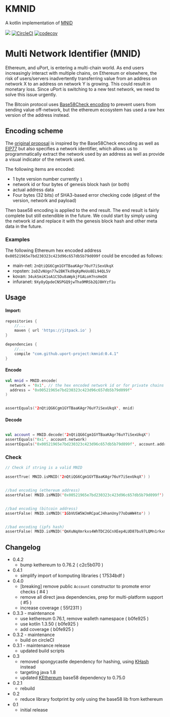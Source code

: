 # KMNID

A kotlin implementation of [MNID](https://github.com/uport-project/mnid)

[![](https://jitpack.io/v/uport-project/kmnid.svg)](https://jitpack.io/#uport-project/kmnid)
[![CircleCI](https://circleci.com/gh/uport-project/kmnid.svg?style=svg)](https://circleci.com/gh/uport-project/kmnid)
[![codecov](https://codecov.io/gh/uport-project/kmnid/branch/master/graph/badge.svg)](https://codecov.io/gh/uport-project/kmnid)

# Multi Network Identifier (MNID)

Ethereum, and uPort, is entering a multi-chain world.
As end users increasingly interact with multiple chains, on Ethereum or elsewhere, 
the risk of users/servers inadvertently transferring value from an address on network X 
to an address on network Y is growing. This could result in monetary loss. 
Since uPort is switching to a new test network, we need to solve this issue urgently.

The Bitcoin protocol uses [Base58Check encoding](https://en.bitcoin.it/wiki/Base58Check_encoding) 
to prevent users from sending value off-network, but the ethereum ecosystem has used a raw hex 
version of the address instead.

## Encoding scheme

The [original proposal](https://github.com/uport-project/mnid) is inspired by the 
Base58Check encoding as well as [EIP77](https://github.com/ethereum/EIPs/issues/77)
but also specifies a network identifier, which allows us to programmatically extract the network
used by an address as well as provide a visual indicator of the network used.

The following items are encoded:

* 1 byte version number currently `1`
* network id or four bytes of genesis block hash (or both)
* actual address data
* Four bytes (32 bits) of SHA3-based error checking code (digest of the version, network and payload)

Then base58 encoding is applied to the end result.
The end result is fairly complete but still extendible in the future.
We could start by simply using the network id and replace it with the genesis block hash
and other meta data in the future.

### Examples

The following Ethereum hex encoded address `0x00521965e7bd230323c423d96c657db5b79d099f`
could be encoded as follows:

* main-net: `2nQtiQG6Cgm1GYTBaaKAgr76uY7iSexUkqX`
* ropsten: `2oDZvNUgn77w2BKTkd9qKpMeUo8EL94QL5V`
* kovan: `34ukSmiK1oA1C5Du8aWpkjFGALoH7nsHeDX`
* infuranet: `9Xy8yQpdeCNSPGQ9jwTha9MRSb2QJ8HYzf1u`

## Usage

#### Import:

```groovy
repositories {
    //...
    maven { url 'https://jitpack.io' }
}

dependencies {
    //...
    compile "com.github.uport-project:kmnid:0.4.1"
}

```

#### Encode
```kotlin
val mnid = MNID.encode(
  network = '0x1', // the hex encoded network id or for private chains the hex encoded first 4 bytes of the genesis hash
  address = '0x00521965e7bd230323c423d96c657db5b79d099f'
)


assertEquals('2nQtiQG6Cgm1GYTBaaKAgr76uY7iSexUkqX', mnid)
```
#### Decode

```kotlin

val account = MNID.decode('2nQtiQG6Cgm1GYTBaaKAgr76uY7iSexUkqX')
assertEquals('0x1', account.network) 
assertEquals('0x00521965e7bd230323c423d96c657db5b79d099f', account.address)
```

### Check

```kotlin
// Check if string is a valid MNID

assertTrue( MNID.isMNID('2nQtiQG6Cgm1GYTBaaKAgr76uY7iSexUkqX') )


//bad encoding (ethereum address)
assertFalse( MNID.isMNID('0x00521965e7bd230323c423d96c657db5b79d099f') )


//bad encoding (bitcoin address)
assertFalse( MNID.isMNID('1GbVUSW5WJmRCpaCJ4hanUny77oDaWW4to') )


//bad encoding (ipfs hash)
assertFalse( MNID.isMNID('QmXuNqXmrkxs4WhTDC2GCnXEep4LUD87bu97LQMn1rkxmQ') )
```

## Changelog

* 0.4.2
    * bump kethereum to 0.76.2 ( c2c5b070 )
* 0.4.1
    * simplify import of komputing libraries ( 17534bdf )
* 0.4.0
    * [breaking] remove public `Account` constructor to promote error checks  ( #4 )
    * remove all direct java dependencies, prep for multi-platform support ( #5 )
    * increase coverage ( 55f2311 )
* 0.3.3 - maintenance
    * use kethereum 0.76.1, remove walleth namespace ( b0fe925 )
    * use kotlin 1.3.50 ( b0fe925 )
    * add coverage ( b0fe925 )
* 0.3.2 - maintenance
    * build on circleCI
* 0.3.1 - maintenance release
    * updated build scripts
* 0.3
    * removed spongycastle dependency for hashing,
    using [KHash](https://github.com/komputing/KHash) instead
    * targeting java 1.8
    * updated [KEthereum](https://github.com/komputing/KEthereum) base58 dependency to 0.75.0
* 0.2.1
    * rebuild
* 0.2
    * reduce library footprint by only using the base58 lib from kethereum
* 0.1
    * initial release